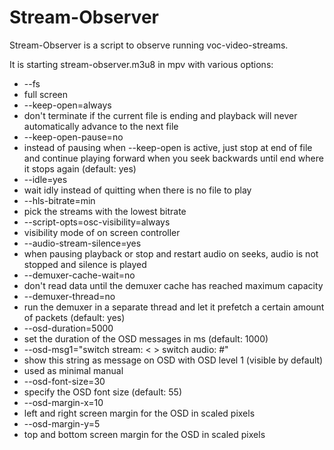 # Stream-Observer

Stream-Observer is a script to observe running voc-video-streams.

It is starting stream-observer.m3u8 in mpv with various options:
* --fs
 * full screen
* --keep-open=always
 * don't terminate if the current file is ending and playback will never automatically advance to the next file
* --keep-open-pause=no
 * instead of pausing when --keep-open is active, just stop at end of file and continue playing forward when you seek backwards until end where it stops again (default: yes)
* --idle=yes
 * wait idly instead of quitting when there is no file to play
* --hls-bitrate=min
 * pick the streams with the lowest bitrate
* --script-opts=osc-visibility=always
 * visibility mode of on screen controller
* --audio-stream-silence=yes
 * when pausing playback or stop and restart audio on seeks, audio is not stopped and silence is played
* --demuxer-cache-wait=no
 * don't read data until the demuxer cache has reached maximum capacity
* --demuxer-thread=no
 * run the demuxer in a separate thread and let it prefetch a certain amount of packets (default: yes)
* --osd-duration=5000
 * set the duration of the OSD messages in ms (default: 1000)
* --osd-msg1="switch stream: < >    switch audio: #"
 * show this string as message on OSD with OSD level 1 (visible by default)
 * used as minimal manual
* --osd-font-size=30
 * specify the OSD font size (default: 55)
* --osd-margin-x=10
 * left and right screen margin for the OSD in scaled pixels
* --osd-margin-y=5
 * top and bottom screen margin for the OSD in scaled pixels
